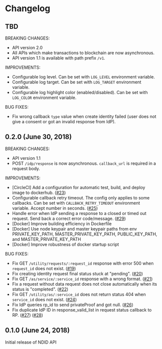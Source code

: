 # Changelog

## TBD

BREAKING CHANGES:

- API version 2.0
- All APIs which make transactions to blockchain are now asynchronous.
- API version 1.1 is available with path prefix `/v1`.

IMPROVEMENTS:

- Configurable log level. Can be set with `LOG_LEVEL` environment variable.
- Configurable log target. Can be set with `LOG_TARGET` environment variable.
- Configurable log highlight color (enabled/disabled). Can be set with `LOG_COLOR` environment variable.

BUG FIXES:

- Fix wrong callback `type` value when create identity failed (user does not give a consent or got an invalid response from IdP).

## 0.2.0 (June 30, 2018)

BREAKING CHANGES:

- API version 1.1
- POST `/idp/response` is now asynchronous. `callback_url` is required in a request body.

IMPROVEMENTS:

- [CircleCI] Add a configuration for automatic test, build, and deploy image to dockerhub. ([#23](https://github.com/ndidplatform/api/pull/23))
- Configurable callback retry timeout. The config only applies to some callbacks. Can be set with `CALLBACK_RETRY_TIMEOUT` environment variable. Accept number in seconds. ([#25](https://github.com/ndidplatform/api/issues/25))
- Handle error when IdP sending a response to a closed or timed out request. Send back a correct error code/message. ([#29](https://github.com/ndidplatform/api/issues/29))
- [Docker] Improve building efficiency in Dockerfile
- [Docker] Use node keypair and master keypair paths from env PRIVATE_KEY_PATH, MASTER_PRIVATE_KEY_PATH, PUBLIC_KEY_PATH, and MASTER_PRIVATE_KEY_PATH
- [Docker] Improve robustness of docker startup script

BUG FIXES:

- Fix GET `/utility/requests/:request_id` response with error 500 when `request_id` does not exist. ([#19](https://github.com/ndidplatform/api/issues/19))
- Fix creating identity request final status stuck at "pending". ([#20](https://github.com/ndidplatform/api/issues/20))
- Fix GET `/as/service/:service_id` response with a wrong format. ([#21](https://github.com/ndidplatform/api/issues/21))
- Fix a request without data request does not close automatically when its status is "completed". ([#22](https://github.com/ndidplatform/api/issues/22))
- Fix GET `/utility/as/:service_id` does not return status 404 when `service_id` does not exist. ([#24](https://github.com/ndidplatform/api/issues/24))
- Fix IdP queries rp_id to send privateProof and got null. ([#26](https://github.com/ndidplatform/api/issues/26))
- Fix duplicate IdP ID in response_valid_list in request status callback to RP. ([#27](https://github.com/ndidplatform/api/issues/27)) ([#28](https://github.com/ndidplatform/api/issues/28))

## 0.1.0 (June 24, 2018)

Initial release of NDID API

